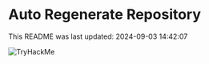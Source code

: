 # Auto Regenerate Repository

This README was last updated: 2024-09-03 14:42:07

 ![TryHackMe](https://tryhackme.com/badge/533634)